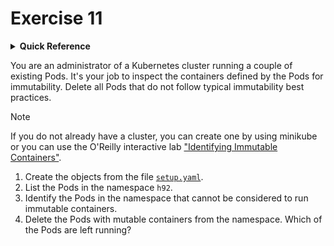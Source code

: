 # Exercise 11

<details>
<summary><b>Quick Reference</b></summary>
<p>

* Namespace: `h92`<br>
* Documentation: [Configure a Security Context for a Pod or Container](https://kubernetes.io/docs/tasks/configure-pod-container/security-context/)

</p>
</details>

You are an administrator of a Kubernetes cluster running a couple of existing Pods. It's your job to inspect the containers defined by the Pods for immutability. Delete all Pods that do not follow typical immutability best practices.

> [!NOTE]
> If you do not already have a cluster, you can create one by using minikube or you can use the O'Reilly interactive lab ["Identifying Immutable Containers"](https://learning.oreilly.com/scenarios/identifying-immutable-containers/9781098150013/).

1. Create the objects from the file [`setup.yaml`](./setup.yaml).
2. List the Pods in the namespace `h92`.
3. Identify the Pods in the namespace that cannot be considered to run immutable containers.
4. Delete the Pods with mutable containers from the namespace. Which of the Pods are left running?
